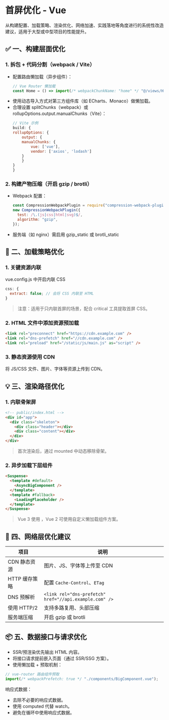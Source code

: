 # 首屏优化 - Vue

从构建配置、加载策略、渲染优化、网络加速、实践落地等角度进行的系统性改造建议，适用于大型或中型项目的性能提升。

## ✅ 一、构建层面优化

### 1. 拆包 + 代码分割（webpack / Vite）

- 配置路由懒加载（异步组件）：
  ```js
  // Vue Router 懒加载
  const Home = () => import(/* webpackChunkName: "home" */ "@/views/Home.vue");
  ```
- 使用动态导入方式对第三方组件库（如 ECharts、Monaco）做懒加载。
- 合理设置 splitChunks（webpack）或 rollupOptions.output.manualChunks（Vite）：
  ```js
  // Vite 示例
  build: {
  rollupOptions: {
      output: {
      manualChunks: {
          vue: ['vue'],
          vendor: ['axios', 'lodash']
      }
      }
  }
  }
  ```

### 2. 构建产物压缩（开启 gzip / brotli）

- Webpack 配置：
  ```js
  const CompressionWebpackPlugin = require("compression-webpack-plugin");
  new CompressionWebpackPlugin({
    test: /\.(js|css|html|svg)$/,
    algorithm: "gzip",
  });
  ```
- 服务端（如 nginx）需启用 gzip_static 或 brotli_static

## 🚀 二、加载策略优化

### 1. 关键资源内联

vue.config.js 中开启内联 CSS

```js
css: {
  extract: false; // 会将 CSS 内联至 HTML
}
```

> 注意：适用于只内联首屏的场景，配合 critical 工具提取首屏 CSS。

### 2. HTML 文件中添加资源预加载

```html
<link rel="preconnect" href="https://cdn.example.com" />
<link rel="dns-prefetch" href="//cdn.example.com" />
<link rel="preload" href="/static/js/main.js" as="script" />
```

### 3. 静态资源使用 CDN

将 JS/CSS 文件、图片、字体等资源上传到 CDN。

## 💡 三、渲染路径优化

### 1. 内联骨架屏

```html
<!-- public/index.html -->
<div id="app">
  <div class="skeleton">
    <div class="header"></div>
    <div class="content"></div>
  </div>
</div>
```

> 首次渲染后，通过 mounted 中动态移除骨架。

### 2. 异步加载下层组件

```html
<Suspense>
  <template #default>
    <AsyncBigComponent />
  </template>
  <template #fallback>
    <LoadingPlaceholder />
  </template>
</Suspense>
```

> Vue 3 使用 <Suspense>，Vue 2 可使用自定义懒加载组件方案。

## 📶 四、网络层优化建议

| 项目          | 说明                                                   |
| ------------- | ------------------------------------------------------ |
| CDN 静态资源  | 图片、JS、字体等上传至 CDN                             |
| HTTP 缓存策略 | 配置 `Cache-Control`、`ETag`                           |
| DNS 预解析    | `<link rel="dns-prefetch" href="//api.example.com" />` |
| 使用 HTTP/2   | 支持多路复用、头部压缩                                 |
| 服务端压缩    | 开启 gzip 或 brotli                                    |

## 📦 五、数据接口与请求优化

- SSR/预渲染优先输出 HTML 内容。
- 将接口请求提前嵌入页面（通过 SSR/SSG 方案）。
- 使用懒加载 + 预取机制：

```js
// vue-router 路由组件预取
import(/* webpackPrefetch: true */ "./components/BigComponent.vue");
```

响应式数据：

- 去除不必要的响应式数据。
- 使用 computed 代替 watch。
- 避免在循环中使用响应式数据。
